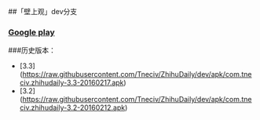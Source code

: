 ##「壁上观」dev分支

### [Google play](https://play.google.com/store/apps/details?id=com.tneciv.zhihudaily "Google play")

###历史版本：

* [3.3] (https://raw.githubusercontent.com/Tneciv/ZhihuDaily/dev/apk/com.tneciv.zhihudaily-3.3-20160217.apk)
* [3.2] (https://raw.githubusercontent.com/Tneciv/ZhihuDaily/dev/apk/com.tneciv.zhihudaily-3.2-20160212.apk)